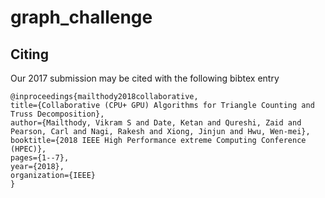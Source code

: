 # graph_challenge

## Citing

Our 2017 submission may be cited with the following bibtex entry

    @inproceedings{mailthody2018collaborative,
    title={Collaborative (CPU+ GPU) Algorithms for Triangle Counting and Truss Decomposition},
    author={Mailthody, Vikram S and Date, Ketan and Qureshi, Zaid and Pearson, Carl and Nagi, Rakesh and Xiong, Jinjun and Hwu, Wen-mei},
    booktitle={2018 IEEE High Performance extreme Computing Conference (HPEC)},
    pages={1--7},
    year={2018},
    organization={IEEE}
    }